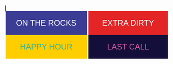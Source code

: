 <meta user-scalable=0 name="viewport" content="width=device-width, initial-scale=0.6, user-scalable=no">
<link href='https://fonts.googleapis.com/css?family=Press Start 2P' rel='stylesheet'>

<body style="background-image:url('img/mp-background-tile.jpg');background-repeat:repeat")">
<div class="" style="width:512px;margin:auto">
    <div id="canvases" class="" style="-webkit-touch-callout: none;-webkit-user-select: none;-khtml-user-select: none;-moz-user-select: none;-ms-user-select: none;">
      <canvas id="ctx" width="512px" height="741px" style="border:1px solid black"></canvas>
    </div>
</div>
<div class="" align="center" style="width:512px;margin:auto;" >
  <button type="button" id="ontherocks" style="width:50%;height:75px;font-size:25px;font-family:Press Start 2P;background-color:#3b3d95;color:white;border:none">ON THE ROCKS</button>
  <button type="button" id="extradirty" style="width:49%;height:75px;font-size:25px;font-family:Press Start 2P;background-color:#e32526;color:white;border:none">EXTRA DIRTY</button>
  <button type="button" id="happyhour" style="width:50%;height:75px;font-size:25px;font-family:Press Start 2P;background-color:#ffce00;color:#2eb49b;border:none">HAPPY HOUR</button>
  <button type="button" id="lastcall" style="width:49%;height:75px;font-size:25px;font-family:Press Start 2P;background-color:#140f3a;color:#d45aa1;border:none">LAST CALL</button>
</div>
</body>

<script src="main.js"></script>
